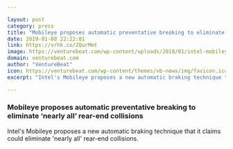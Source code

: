 ```yaml
---

layout: post
category: press
title: "Mobileye proposes automatic preventative breaking to eliminate ‘nearly all’ rear-end collisions"
date: 2019-01-08 22:22:01
link: https://vrhk.co/2QurMmt
image: https://venturebeat.com/wp-content/uploads/2018/01/intel-mobileye.jpg?w=1200&strip=all
domain: venturebeat.com
author: "VentureBeat"
icon: https://venturebeat.com/wp-content/themes/vb-news/img/favicon.ico
excerpt: "Intel's Mobileye proposes a new automatic braking technique that it claims could eliminate 'nearly all' rear-end collisions."

---
```


### Mobileye proposes automatic preventative breaking to eliminate ‘nearly all’ rear-end collisions

Intel's Mobileye proposes a new automatic braking technique that it claims could eliminate 'nearly all' rear-end collisions.
